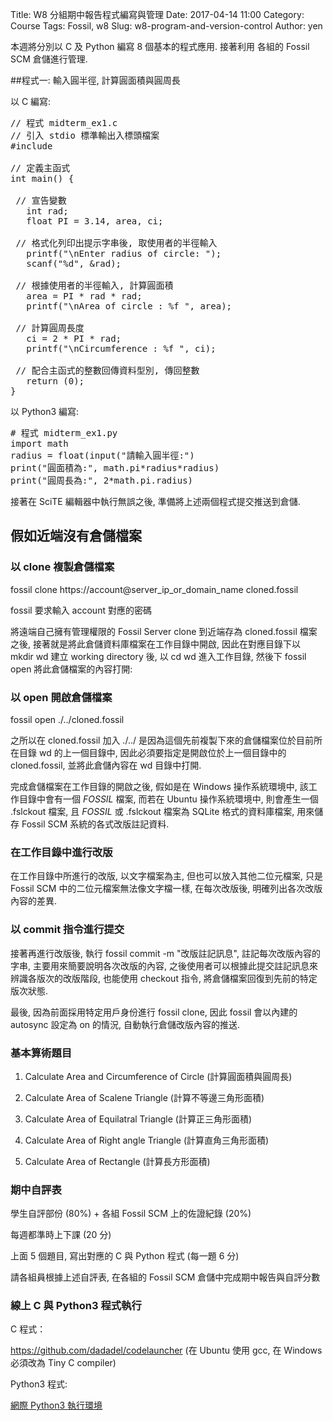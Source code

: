 Title: W8 分組期中報告程式編寫與管理
Date: 2017-04-14 11:00
Category: Course
Tags: Fossil, w8
Slug: w8-program-and-version-control
Author: yen

本週將分別以 C 及 Python 編寫 8 個基本的程式應用. 接著利用 各組的 Fossil SCM 倉儲進行管理.

<!-- PELICAN_END_SUMMARY -->

##程式一: 輸入圓半徑, 計算圓面積與圓周長

以 C 編寫:

<pre class="brush: c">
// 程式 midterm_ex1.c
// 引入 stdio 標準輸出入標頭檔案
#include<stdio.h>

// 定義主函式
int main() {
 
 // 宣告變數
   int rad;
   float PI = 3.14, area, ci;
 
 // 格式化列印出提示字串後, 取使用者的半徑輸入
   printf("\nEnter radius of circle: ");
   scanf("%d", &rad);
 
 // 根據使用者的半徑輸入, 計算圓面積
   area = PI * rad * rad;
   printf("\nArea of circle : %f ", area);
 
 // 計算圓周長度
   ci = 2 * PI * rad;
   printf("\nCircumference : %f ", ci);
 
 // 配合主函式的整數回傳資料型別, 傳回整數
   return (0);
}
</pre>

以 Python3 編寫:

<pre class="brush: python">
# 程式 midterm_ex1.py
import math
radius = float(input("請輸入圓半徑:")
print("圓面積為:", math.pi*radius*radius)
print("圓周長為:", 2*math.pi.radius)
</pre>

接著在 SciTE 編輯器中執行無誤之後, 準備將上述兩個程式提交推送到倉儲.

## 假如近端沒有倉儲檔案

### 以 clone 複製倉儲檔案

fossil clone https://account@server_ip_or_domain_name cloned.fossil

fossil 要求輸入 account 對應的密碼

將遠端自己擁有管理權限的 Fossil Server clone 到近端存為 cloned.fossil 檔案之後, 接著就是將此倉儲資料庫檔案在工作目錄中開啟, 因此在對應目錄下以 mkdir wd 建立 working directory 後, 以 cd wd 進入工作目錄, 然後下 fossil open 將此倉儲檔案的內容打開:

### 以 open 開啟倉儲檔案

fossil open ./../cloned.fossil

之所以在 cloned.fossil 加入 ./../ 是因為這個先前複製下來的倉儲檔案位於目前所在目錄 wd 的上一個目錄中, 因此必須要指定是開啟位於上一個目錄中的 cloned.fossil, 並將此倉儲內容在 wd 目錄中打開.

完成倉儲檔案在工作目錄的開啟之後, 假如是在 Windows 操作系統環境中, 該工作目錄中會有一個 _FOSSIL_ 檔案, 而若在 Ubuntu 操作系統環境中, 則會產生一個 .fslckout 檔案, 且 _FOSSIL_ 或 .fslckout 檔案為 SQLite 格式的資料庫檔案, 用來儲存 Fossil SCM 系統的各式改版註記資料.

### 在工作目錄中進行改版

在工作目錄中所進行的改版, 以文字檔案為主, 但也可以放入其他二位元檔案, 只是 Fossil SCM 中的二位元檔案無法像文字檔一樣, 在每次改版後, 明確列出各次改版內容的差異.

### 以 commit 指令進行提交

接著再進行改版後, 執行 fossil commit -m "改版註記訊息", 註記每次改版內容的字串, 主要用來簡要說明各次改版的內容, 之後使用者可以根據此提交註記訊息來辨識各版次的改版階段, 也能使用 checkout 指令, 將倉儲檔案回復到先前的特定版次狀態.

最後, 因為前面採用特定用戶身份進行 fossil clone, 因此 fossil 會以內建的 autosync 設定為 on 的情況, 自動執行倉儲改版內容的推送.

### 基本算術題目

1. Calculate Area and Circumference of Circle (計算圓面積與圓周長)

2. Calculate Area of Scalene Triangle (計算不等邊三角形面積)

3. Calculate Area of Equilatral Triangle (計算正三角形面積)

4. Calculate Area of Right angle Triangle (計算直角三角形面積)

5. Calculate Area of Rectangle (計算長方形面積)

### 期中自評表

學生自評部份 (80%) +  各組 Fossil SCM 上的佐證紀錄 (20%)

每週都準時上下課 (20 分)

上面 5 個題目, 寫出對應的 C 與 Python 程式 (每一題 6 分)

請各組員根據上述自評表, 在各組的 Fossil SCM 倉儲中完成期中報告與自評分數

### 線上 C 與 Python3 程式執行

C 程式：

<a href="https://github.com/dadadel/codelauncher">https://github.com/dadadel/codelauncher</a> (在 Ubuntu 使用 gcc, 在 Windows 必須改為 Tiny C compiler)

Python3 程式:

<a href="web-based-python.html">網際 Python3 執行環境</a>

